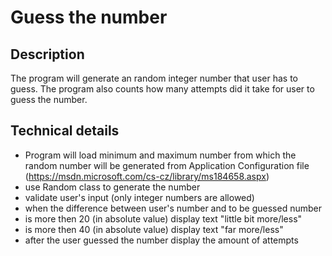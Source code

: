 # Guess the number

## Description

The program will generate an random integer number that user has to guess. The program also counts how many attempts did it take for user to guess the number.

## Technical details

* Program will load minimum and maximum number from which the random number will be generated from Application Configuration file (https://msdn.microsoft.com/cs-cz/library/ms184658.aspx)
* use Random class to generate the number
* validate user's input (only integer numbers are allowed)
* when the difference between user's number and to be guessed number 
 * is more then 20 (in absolute value) display text "little bit more/less" 
 * is more then 40 (in absolute value) display text "far more/less"
* after the user guessed the number display the amount of attempts 
